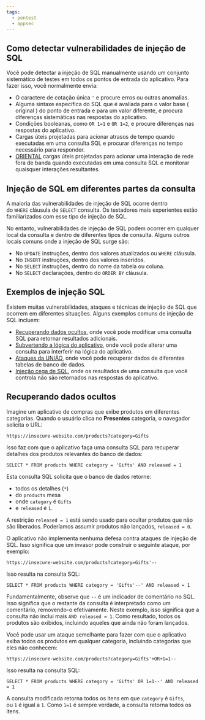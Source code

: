 ```yaml
---
tags:
  - pentest
  - appsec
---
```

## Como detectar vulnerabilidades de injeção de SQL

Você pode detectar a injeção de SQL manualmente usando um conjunto sistemático de testes em todos os pontos de entrada do aplicativo. Para fazer isso, você normalmente envia:

- O caractere de cotação única `'` e procure erros ou outras anomalias.
- Alguma sintaxe específica do SQL que é avaliada para o valor base ( original ) do ponto de entrada e para um valor diferente, e procura diferenças sistemáticas nas respostas do aplicativo.
- Condições booleanas, como `OR 1=1` e `OR 1=2`, e procure diferenças nas respostas do aplicativo.
- Cargas úteis projetadas para acionar atrasos de tempo quando executadas em uma consulta SQL e procurar diferenças no tempo necessário para responder.
- [ORIENTAL](https://portswigger.net/burp/application-security-testing/oast) cargas úteis projetadas para acionar uma interação de rede fora de banda quando executadas em uma consulta SQL e monitorar quaisquer interações resultantes.

## Injeção de SQL em diferentes partes da consulta

A maioria das vulnerabilidades de injeção de SQL ocorre dentro do `WHERE` cláusula de `SELECT` consulta. Os testadores mais experientes estão familiarizados com esse tipo de injeção de SQL.

No entanto, vulnerabilidades de injeção de SQL podem ocorrer em qualquer local da consulta e dentro de diferentes tipos de consulta. Alguns outros locais comuns onde a injeção de SQL surge são:

- No `UPDATE` instruções, dentro dos valores atualizados ou `WHERE` cláusula.
- No `INSERT` instruções, dentro dos valores inseridos.
- No `SELECT` instruções, dentro do nome da tabela ou coluna.
- No `SELECT` declarações, dentro do `ORDER BY` cláusula.

## Exemplos de injeção SQL
Existem muitas vulnerabilidades, ataques e técnicas de injeção de SQL que ocorrem em diferentes situações. Alguns exemplos comuns de injeção de SQL incluem:

- [Recuperando dados ocultos](https://portswigger.net/web-security/sql-injection#retrieving-hidden-data), onde você pode modificar uma consulta SQL para retornar resultados adicionais.
- [Subvertendo a lógica do aplicativo](https://portswigger.net/web-security/sql-injection#subverting-application-logic), onde você pode alterar uma consulta para interferir na lógica do aplicativo.
- [Ataques da UNIÃO](https://portswigger.net/web-security/sql-injection/union-attacks), onde você pode recuperar dados de diferentes tabelas de banco de dados.
- [Injeção cega de SQL](https://portswigger.net/web-security/sql-injection/blind), onde os resultados de uma consulta que você controla não são retornados nas respostas do aplicativo.

## Recuperando dados ocultos

Imagine um aplicativo de compras que exibe produtos em diferentes categorias. Quando o usuário clica no **Presentes** categoria, o navegador solicita o URL:

`https://insecure-website.com/products?category=Gifts`

Isso faz com que o aplicativo faça uma consulta SQL para recuperar detalhes dos produtos relevantes do banco de dados:

`SELECT * FROM products WHERE category = 'Gifts' AND released = 1`

Esta consulta SQL solicita que o banco de dados retorne:

- todos os detalhes (`*`)
- do `products` mesa
- onde `category` é `Gifts`
- e `released` é `1`.

A restrição `released = 1` está sendo usado para ocultar produtos que não são liberados. Poderíamos assumir produtos não lançados, `released = 0`.

O aplicativo não implementa nenhuma defesa contra ataques de injeção de SQL. Isso significa que um invasor pode construir o seguinte ataque, por exemplo:

`https://insecure-website.com/products?category=Gifts'--`

Isso resulta na consulta SQL:

`SELECT * FROM products WHERE category = 'Gifts'--' AND released = 1`

Fundamentalmente, observe que `--` é um indicador de comentário no SQL. Isso significa que o restante da consulta é interpretado como um comentário, removendo-o efetivamente. Neste exemplo, isso significa que a consulta não inclui mais `AND released = 1`. Como resultado, todos os produtos são exibidos, incluindo aqueles que ainda não foram lançados.

Você pode usar um ataque semelhante para fazer com que o aplicativo exiba todos os produtos em qualquer categoria, incluindo categorias que eles não conhecem:

`https://insecure-website.com/products?category=Gifts'+OR+1=1--`

Isso resulta na consulta SQL:

`SELECT * FROM products WHERE category = 'Gifts' OR 1=1--' AND released = 1`

A consulta modificada retorna todos os itens em que `category` é `Gifts`, ou `1` é igual a `1`. Como `1=1` é sempre verdade, a consulta retorna todos os itens.